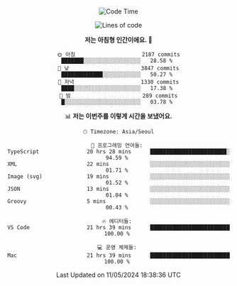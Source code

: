 <div align="center">

<br />

 <!--START_SECTION:waka-->
![Code Time](http://img.shields.io/badge/Code%20Time-2%2C452%20hrs%2052%20mins-blue)

![Lines of code](https://img.shields.io/badge/%EC%A0%80%EB%8A%94%20%EC%97%AC%ED%83%9C%EA%B9%8C%EC%A7%80%20-4.1%20million%20%EC%A4%84%EC%9D%98%20%EC%BD%94%EB%93%9C%EB%A5%BC%20%EC%9E%91%EC%84%B1%ED%96%88%EC%96%B4%EC%9A%94.-blue)

**저는 아침형 인간이에요. 🐤** 

```text
🌞 아침                     2187 commits        ███████░░░░░░░░░░░░░░░░░░   28.58 % 
🌆 낮　                     3847 commits        █████████████░░░░░░░░░░░░   50.27 % 
🌃 저녁                     1330 commits        ████░░░░░░░░░░░░░░░░░░░░░   17.38 % 
🌙 밤　                     289 commits         █░░░░░░░░░░░░░░░░░░░░░░░░   03.78 % 
```


📊 **저는 이번주를 이렇게 시간을 보냈어요.** 

```text
🕑︎ Timezone: Asia/Seoul

💬 프로그래밍 언어들: 
TypeScript               20 hrs 28 mins      ████████████████████████░   94.59 % 
XML                      22 mins             ░░░░░░░░░░░░░░░░░░░░░░░░░   01.71 % 
Image (svg)              19 mins             ░░░░░░░░░░░░░░░░░░░░░░░░░   01.52 % 
JSON                     13 mins             ░░░░░░░░░░░░░░░░░░░░░░░░░   01.04 % 
Groovy                   5 mins              ░░░░░░░░░░░░░░░░░░░░░░░░░   00.43 % 

🔥 에디터들: 
VS Code                  21 hrs 39 mins      █████████████████████████   100.00 % 

💻 운영 체제들: 
Mac                      21 hrs 39 mins      █████████████████████████   100.00 % 
```


 Last Updated on 11/05/2024 18:38:36 UTC
<!--END_SECTION:waka-->

</div>
